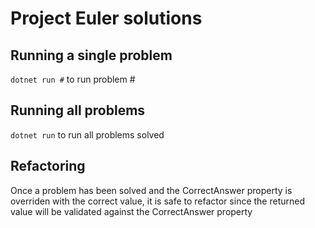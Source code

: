 # Project Euler solutions

## Running a single problem
`dotnet run #` to run problem #

## Running all problems
`dotnet run` to run all problems solved

## Refactoring
Once a problem has been solved and the CorrectAnswer property is overriden with the correct value, it is safe to refactor since the returned value will be validated against the CorrectAnswer property